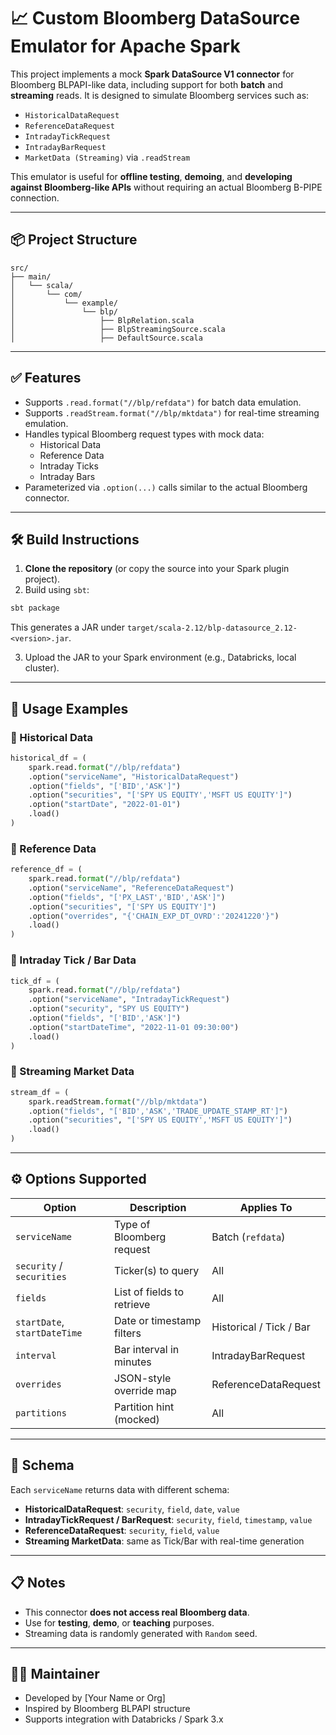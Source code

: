# 📈 Custom Bloomberg DataSource Emulator for Apache Spark

This project implements a mock **Spark DataSource V1 connector** for Bloomberg BLPAPI-like data, including support for both **batch** and **streaming** reads. It is designed to simulate Bloomberg services such as:

- `HistoricalDataRequest`
- `ReferenceDataRequest`
- `IntradayTickRequest`
- `IntradayBarRequest`
- `MarketData (Streaming)` via `.readStream`

This emulator is useful for **offline testing**, **demoing**, and **developing against Bloomberg-like APIs** without requiring an actual Bloomberg B-PIPE connection.

---

## 📦 Project Structure

```
src/
├── main/
│   └── scala/
│       └── com/
│           └── example/
│               └── blp/
│                   ├── BlpRelation.scala
│                   ├── BlpStreamingSource.scala
│                   ├── DefaultSource.scala
```

---

## ✅ Features

- Supports `.read.format("//blp/refdata")` for batch data emulation.
- Supports `.readStream.format("//blp/mktdata")` for real-time streaming emulation.
- Handles typical Bloomberg request types with mock data:
  - Historical Data
  - Reference Data
  - Intraday Ticks
  - Intraday Bars
- Parameterized via `.option(...)` calls similar to the actual Bloomberg connector.

---

## 🛠️ Build Instructions

1. **Clone the repository** (or copy the source into your Spark plugin project).
2. Build using `sbt`:

```bash
sbt package
```

This generates a JAR under `target/scala-2.12/blp-datasource_2.12-<version>.jar`.

3. Upload the JAR to your Spark environment (e.g., Databricks, local cluster).

---

## 🧪 Usage Examples

### 🔹 Historical Data

```python
historical_df = (
    spark.read.format("//blp/refdata")
    .option("serviceName", "HistoricalDataRequest")
    .option("fields", "['BID','ASK']")
    .option("securities", "['SPY US EQUITY','MSFT US EQUITY']")
    .option("startDate", "2022-01-01")
    .load()
)
```

### 🔹 Reference Data

```python
reference_df = (
    spark.read.format("//blp/refdata")
    .option("serviceName", "ReferenceDataRequest")
    .option("fields", "['PX_LAST','BID','ASK']")
    .option("securities", "['SPY US EQUITY']")
    .option("overrides", "{'CHAIN_EXP_DT_OVRD':'20241220'}")
    .load()
)
```

### 🔹 Intraday Tick / Bar Data

```python
tick_df = (
    spark.read.format("//blp/refdata")
    .option("serviceName", "IntradayTickRequest")
    .option("security", "SPY US EQUITY")
    .option("fields", "['BID','ASK']")
    .option("startDateTime", "2022-11-01 09:30:00")
    .load()
)
```

### 🔹 Streaming Market Data

```python
stream_df = (
    spark.readStream.format("//blp/mktdata")
    .option("fields", "['BID','ASK','TRADE_UPDATE_STAMP_RT']")
    .option("securities", "['SPY US EQUITY','MSFT US EQUITY']")
    .load()
)
```

---

## ⚙️ Options Supported

| Option           | Description                              | Applies To                         |
|------------------|------------------------------------------|------------------------------------|
| `serviceName`     | Type of Bloomberg request                | Batch (`refdata`)                 |
| `security` / `securities` | Ticker(s) to query                  | All                                |
| `fields`         | List of fields to retrieve               | All                                |
| `startDate`, `startDateTime` | Date or timestamp filters        | Historical / Tick / Bar           |
| `interval`       | Bar interval in minutes                  | IntradayBarRequest                 |
| `overrides`      | JSON-style override map                  | ReferenceDataRequest               |
| `partitions`     | Partition hint (mocked)                  | All                                |

---

## 🧬 Schema

Each `serviceName` returns data with different schema:

- **HistoricalDataRequest**: `security`, `field`, `date`, `value`
- **IntradayTickRequest / BarRequest**: `security`, `field`, `timestamp`, `value`
- **ReferenceDataRequest**: `security`, `field`, `value`
- **Streaming MarketData**: same as Tick/Bar with real-time generation

---

## 📋 Notes

- This connector **does not access real Bloomberg data**.
- Use for **testing**, **demo**, or **teaching** purposes.
- Streaming data is randomly generated with `Random` seed.

---

## 👨‍💻 Maintainer

- Developed by [Your Name or Org]
- Inspired by Bloomberg BLPAPI structure
- Supports integration with Databricks / Spark 3.x
